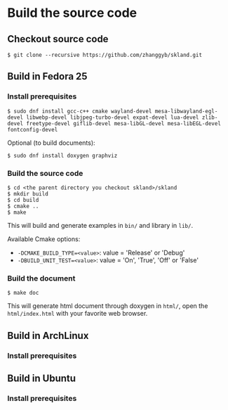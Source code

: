 Build the source code
=====================

## Checkout source code

```shell
$ git clone --recursive https://github.com/zhanggyb/skland.git
```

## Build in Fedora 25

### Install prerequisites

```shell
$ sudo dnf install gcc-c++ cmake wayland-devel mesa-libwayland-egl-devel libwebp-devel libjpeg-turbo-devel expat-devel lua-devel zlib-devel freetype-devel giflib-devel mesa-libGL-devel mesa-libEGL-devel fontconfig-devel
```

Optional (to build documents):
```shell
$ sudo dnf install doxygen graphviz
```

### Build the source code

```shell
$ cd <the parent directory you checkout skland>/skland
$ mkdir build
$ cd build
$ cmake ..
$ make
```

This will build and generate examples in `bin/` and library in `lib/`.

Available Cmake options:

- `-DCMAKE_BUILD_TYPE=<value>`: value = 'Release' or 'Debug'
- `-DBUILD_UNIT_TEST=<value>`: value = 'On', 'True', 'Off' or 'False'

### Build the document

```shell
$ make doc
```

This will generate html document through doxygen in `html/`, open the
 `html/index.html` with your favorite web browser.

## Build in ArchLinux

### Install prerequisites

## Build in Ubuntu

### Install prerequisites

